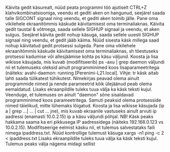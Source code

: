 Käivita gedit käsurealt, nüüd peata programmi töö ajutiselt CTRL+Z klahvikombinatsiooniga, veendu et gediti aken on hangunud, seejärel saada talle SIGCONT signaal ning veendu, et gediti aken toimib jälle. Pane oma vikilehele ekraanitõmmis käskude käivitamisest oma terminaliaknas.
Käivita gedit taustal & võtmega, saada sellele SIGHUP signaal ja veendu, et aken sulgus. Seejärel käivita gedit nohup käsuga, saada sellele uuesti SIGHUP signaal ning veendu, et gedit jääb käima. Nüüd sisesta käsk millega saad nohup käivitatud gedit protsessi sulgeda. Pane oma vikilehele ekraanitõmmis käskude käivitamisest oma terminaliaknas, sh tõestuseks protsessi kadumise või allesjäämise kohta ps käsu väljund.
Koosta ja lisa wikisse käsujada, mis kuvab (modifitseerib) ps -axu | grep daemon väljundi nii et tulemuseks oleksid ainult programminimed koos lisaparameetritega (näiteks: avahi-daemon: running [Perenimi-L21.local]. Vihje: tr käsk aitab lahti saada tülikatest tühikutest. Nimekirjas peavad olema ainult programmide nimed ja nende parameetrid kõik ülejäänud peab olema eemaldatud. Lisaks ekraanpildile tuleks tuua välja ka käsk teksti kujul. Veenduge, et tulemuses on ainult "daemon" sõne sisaldavad programminimed koos parameetritega. Samuti peaksid olema protsesside nimed täielikud, mitte lühemaks lõigatud.
Koosta ja lisa wikisse käsujada (ip a | grep ...| ... | cut ... jne), mis kuvab ekraanile vastuseks ainult arvuti ip aadressi (enamasti 10.0.2.15) ip a käsu väljundi põhjal. NB! Käsk peaks hakkama saama ka eri pikkusega IP aadressidega (näiteks 192.168.0.123 vs 10.0.2.15). Modifitseerige eelmist käsku nii, et tulemus salvestataks faili nimega ipaddress.txt. Nüüd kontrollige tulemust käsuga xargs -n1 ping -c 2 < ipaddress.txt Lisaks ekraanpildile tuleks tuua välja ka käsk teksti kujul. Tulemus peaks välja nägema midagi sellist
